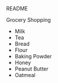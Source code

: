 README

Grocery Shopping

- Milk
- Tea 
- Bread
- Flour
- Baking Powder
- Honey
- Peanut Butter
- Oatmeal